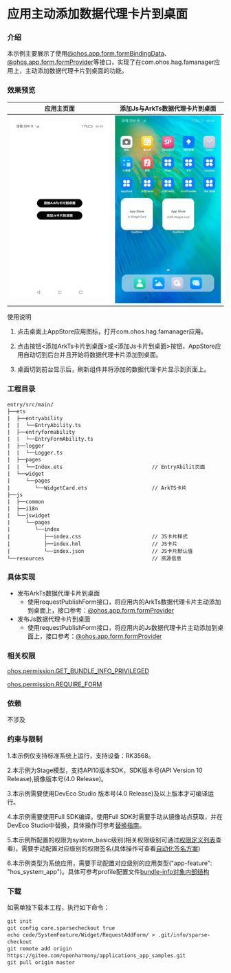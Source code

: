 # 应用主动添加数据代理卡片到桌面

### 介绍

本示例主要展示了使用[@ohos.app.form.formBindingData](https://gitee.com/openharmony/docs/blob/master/zh-cn/application-dev/reference/apis-form-kit/js-apis-app-form-formBindingData.md)、[@ohos.app.form.formProvider](https://gitee.com/openharmony/docs/blob/master/zh-cn/application-dev/reference/apis-form-kit/js-apis-app-form-formProvider-sys.md)等接口，实现了在com.ohos.hag.famanager应用上，主动添加数据代理卡片到桌面的功能。

### 效果预览

| 应用主页面                          | 添加Js与ArkTs数据代理卡片到桌面        |
| ------- | ------- |
| ![AppStor_main](./screenshots/zh/menu.jpeg) | ![AppStor_preview](./screenshots/zh/card.jpeg) |

使用说明

1. 点击桌面上AppStore应用图标，打开com.ohos.hag.famanager应用。

2. 点击按钮<添加ArkTs卡片到桌面>或<添加Js卡片到桌面>按钮，AppStore应用自动切到后台并且开始将数据代理卡片添加到桌面。

3. 桌面切到前台显示后，刷新组件并将添加的数据代理卡片显示到页面上。

### 工程目录

```
entry/src/main/
├──ets
|  ├──entryability
|  |  └──EntryAbility.ts
|  ├──entryformability
|  |  └──EntryFormAbility.ts                         
|  ├──logger                   
|  |  └──Logger.ts
|  ├──pages
|  |  └──Index.ets                             // EntryAbilit页面
|  └──widget
|     └──pages
|        └──WidgetCard.ets                     // ArkTS卡片
├──js
|  ├──common
|  ├──i18n
|  └──jswidget
|     └──pages
|        └──index
|           ├──index.css                       // JS卡片样式
|           ├──index.hml                       // JS卡片
|           └──index.json                      // JS卡片默认值
└──resources                                   // 资源信息
```

### 具体实现

- 发布ArkTs数据代理卡片到桌面
  - 使用requestPublishForm接口，将应用内的ArkTs数据代理卡片主动添加到桌面上，接口参考：[@ohos.app.form.formProvider](https://gitee.com/openharmony/docs/blob/master/zh-cn/application-dev/reference/apis-form-kit/js-apis-app-form-formProvider-sys.md)
- 发布Js数据代理卡片到桌面
  - 使用requestPublishForm接口，将应用内的Js数据代理卡片主动添加到桌面上，接口参考：[@ohos.app.form.formProvider](https://gitee.com/openharmony/docs/blob/master/zh-cn/application-dev/reference/apis-form-kit/js-apis-app-form-formProvider-sys.md)

### 相关权限

[ohos.permission.GET_BUNDLE_INFO_PRIVILEGED](https://gitee.com/openharmony/docs/blob/master/zh-cn/application-dev/security/AccessToken/permissions-for-system-apps.md#ohospermissionget_bundle_info_privileged)

[ohos.permission.REQUIRE_FORM](https://gitee.com/openharmony/docs/blob/master/zh-cn/application-dev/security/AccessToken/permissions-for-system-apps.md#ohospermissionrequire_form)

### 依赖

不涉及

### 约束与限制

1.本示例仅支持标准系统上运行，支持设备：RK3568。

2.本示例为Stage模型，支持API10版本SDK，SDK版本号(API Version 10 Release),镜像版本号(4.0 Release)。

3.本示例需要使用DevEco Studio 版本号(4.0 Release)及以上版本才可编译运行。

4.本示例需要使用Full SDK编译。使用Full SDK时需要手动从镜像站点获取，并在DevEco Studio中替换，具体操作可参考[替换指南](https://gitee.com/openharmony/docs/blob/master/zh-cn/application-dev/faqs/full-sdk-switch-guide.md)。

5.本示例所配置的权限为system_basic级别(相关权限级别可通过[权限定义列表](https://gitee.com/openharmony/docs/blob/master/zh-cn/application-dev/security/AccessToken/permissions-for-system-apps.md)查看)，需要手动配置对应级别的权限签名(具体操作可查看[自动化签名方案](https://gitee.com/openharmony/docs/blob/master/zh-cn/application-dev/security/hapsigntool-overview.md))

6.本示例类型为系统应用，需要手动配置对应级别的应用类型("app-feature": "hos_system_app")。具体可参考profile配置文件[bundle-info对象内部结构](https://gitee.com/openharmony/docs/blob/master/zh-cn/application-dev/security/app-provision-structure.md#bundle-info%E5%AF%B9%E8%B1%A1%E5%86%85%E9%83%A8%E7%BB%93%E6%9E%84)

### 下载

如需单独下载本工程，执行如下命令：
```
git init
git config core.sparsecheckout true
echo code/SystemFeature/Widget/RequestAddForm/ > .git/info/sparse-checkout
git remote add origin https://gitee.com/openharmony/applications_app_samples.git
git pull origin master
```